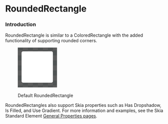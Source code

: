 # RoundedRectangle

### Introduction

RoundedRectangle is similar to a ColoredRectangle with the added functionality of supporting rounded corners.

<figure><img src="../../../../.gitbook/assets/image (1) (1) (1) (1).png" alt=""><figcaption><p>Default RoundedRectangle</p></figcaption></figure>

RoundedRectangles also support Skia properties such as Has Dropshadow, Is Filled, and Use Gradient. For more information and examples, see the Skia Standard Element [General Properties pages](../general-properties/).
